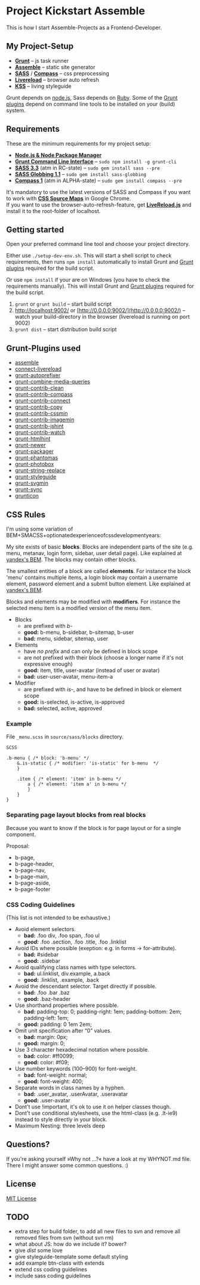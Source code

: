 # Project Kickstart Assemble

This is how I start Assemble-Projects as a Frontend-Developer.


## My Project-Setup

- [__Grunt__](http://gruntjs.com/) – js task runner
- [__Assemble__](http://assemble.io/) – static site generator
- [__SASS__](http://sass-lang.com/) / [__Compass__](http://compass-style.org/) – css preprocessing
- [__Livereload__](http://livereload.com/) – browser auto refresh
- [__KSS__](http://warpspire.com/kss/) – living styleguide

Grunt depends on [node.js](http://nodejs.org), Sass depends on [Ruby](http://www.ruby-lang.org). Some of the [Grunt plugins](#grunt-plugins-used) depend on command line tools to be installed on your (build) system.


## Requirements

These are the minimum requirements for my project setup:  
 
- [__Node.js & Node Package Manager__](http://nodejs.org)
- [__Grunt Command Line Interface__](http://gruntjs.com/getting-started) – `sudo npm install -g grunt-cli`
- [__SASS 3.3__](http://rubygems.org/gems/sass/versions/) (atm in RC-state) – `sudo gem install sass --pre`
- [__SASS Globbing 1.1__](http://rubygems.org/gems/sass-globbing/versions) – `sudo gem install sass-globbing`
- [__Compass 1__](http://rubygems.org/gems/compass/versions) (atm in ALPHA-state) – `sudo gem install compass --pre`

It's mandatory to use the latest versions of SASS and Compass if you want to work with [__CSS Source Maps__](https://developers.google.com/chrome-developer-tools/docs/css-preprocessors) in Google Chrome.  
If you want to use the browser-auto-refresh-feature, get [__LiveReload.js__](https://github.com/livereload/livereload-js) and install it to the root-folder of localhost.


## Getting started

Open your preferred command line tool and choose your project directory.  

Either use `./setup-dev-env.sh`. This will start a shell script to check requirements, then runs `npm install` automatically to install Grunt and [Grunt plugins](#grunt-plugins-used) required for the build script.  

Or use `npm install` if your are on Windows (you have to check the requirements manually). This will install Grunt and [Grunt plugins](#grunt-plugins-used) required for the build script.

1. `grunt` or `grunt build` – start build script
2. [http://localhost:9002/](http://localhost:9002/) or [http://0.0.0.0:9002/](http://0.0.0.0:9002/) – watch your build-directory in the browser (livereload is running on port 9002)
3. `grunt dist` – start distribution build script


## Grunt-Plugins used

- [assemble](https://github.com/assemble/assemble)
- [connect-livereload](https://github.com/intesso/connect-livereload)
- [grunt-autoprefixer](https://github.com/nDmitry/grunt-autoprefixer)
- [grunt-combine-media-queries](https://github.com/buildingblocks/grunt-combine-media-queries)
- [grunt-contrib-clean](https://github.com/gruntjs/grunt-contrib-clean)
- [grunt-contrib-compass](https://github.com/gruntjs/grunt-contrib-compass)
- [grunt-contrib-connect](https://github.com/gruntjs/grunt-contrib-connect)
- [grunt-contrib-copy](https://github.com/gruntjs/grunt-contrib-copy)
- [grunt-contrib-cssmin](https://github.com/gruntjs/grunt-contrib-cssmin)
- [grunt-contrib-imagemin](https://github.com/gruntjs/grunt-contrib-imagemin)
- [grunt-contrib-jshint](https://github.com/gruntjs/grunt-contrib-jshint)
- [grunt-contrib-watch](https://github.com/gruntjs/grunt-contrib-watch)
- [grunt-htmlhint](https://github.com/yaniswang/grunt-htmlhint)
- [grunt-newer](https://github.com/tschaub/grunt-newer)
- [grunt-packager](https://github.com/bobbor/grunt-packager)
- [grunt-phantomas](https://github.com/stefanjudis/grunt-phantomas)
- [grunt-photobox](https://github.com/stefanjudis/grunt-photobox)
- [grunt-string-replace](https://github.com/erickrdch/grunt-string-replace)
- [grunt-styleguide](https://github.com/indieisaconcept/grunt-styleguide)
- [grunt-svgmin](https://github.com/sindresorhus/grunt-svgmin)
- [grunt-sync](https://github.com/tomusdrw/grunt-sync)
- [grunticon](https://github.com/filamentgroup/grunticon)


## CSS Rules

I'm using some variation of BEM+SMACSS+optionatedexperienceofcssdevelopmentyears:

My site exists of basic **blocks**. Blocks are independent parts of the site (e.g. menu, metanav, login form, sidebar, user detail page). Like explained at [yandex's BEM](http://img-fotki.yandex.ru/get/5008/221798411.0/0_babce_7deef28f_XXL.png).
The blocks may contain other blocks.

The smallest entities of a block are called **elements**. For instance the block 'menu' contains multiple items, a login block may contain a username element, password element and a submit button element. Like explained at [yandex's BEM](http://img-fotki.yandex.ru/get/6726/221798411.0/0_babd1_f14000fa_XL.png).

Blocks and elements may be modified with **modifiers**. For instance the selected menu item is a modified version of the menu item.

- Blocks
  - are prefixed with _b-_
  - __good:__ b-menu, b-sidebar, b-sitemap, b-user
  - __bad:__ menu, sidebar, sitemap, user
- Elements
  - have _no prefix_ and can only be defined in block scope
  - are not prefixed with their block (choose a longer name if it's not expressive enough)
  - __good:__ item, title, user-avatar (instead of user or avatar)
  - __bad:__ user-user-avatar, menu-item-a
- Modifier
  - are prefixed with _is-_, and have to be defined in block or element scope
  - __good:__ is-selected, is-active, is-approved
  - __bad:__ selected, active, approved


### Example

File `_menu.scss` in `source/sass/blocks` directory.

```
SCSS

.b-menu { /* block: 'b-menu' */
    &.is-static { /* modifier: 'is-static' for b-menu  */
    }
    
    .item { /* element: 'item' in b-menu */
        a { /* element: 'item a' in b-menu */
        }
    }
}
```


### Separating page layout blocks from real blocks

Because you want to know if the block is for page layout or for a single component.

Proposal:

* b-page,
* b-page-header,
* b-page-nav,
* b-page-main,
* b-page-aside,
* b-page-footer


### CSS Coding Guidelines

(This list is not intended to be exhaustive.)

- Avoid element selectors.
  - __bad:__ .foo div, .foo span, .foo ul
  - ___good:___ .foo .section, .foo .title, .foo .linklist
- Avoid IDs where possible (exeption: e.g. in forms -> for-attribute).
  - __bad:__ #sidebar
  - __good:__ .sidebar
- Avoid qualifying class names with type selectors.
  - __bad:__ ul.linklist, div.example, a.back 
  - __good:__ .linklist, .example, .back
- Avoid the descendant selector. Target directly if possible.
  - __bad:__ .foo .bar .baz
  - __good:__ .baz-header
- Use shorthand properties where possible.
  - __bad:__ padding-top: 0; padding-right: 1em; padding-bottom: 2em; padding-left: 1em;
  - __good:__ padding: 0 1em 2em;
- Omit unit specification after “0” values.
  - __bad:__ margin: 0px;
  - __good:__ margin: 0;
- Use 3 character hexadecimal notation where possible.
  - __bad:__ color: #ff0099;
  - __good:__ color: #f09;
- Use number keywords (100–900) for font-weight.
  - __bad:__ font-weight: normal;
  - __good:__ font-weight: 400;
- Separate words in class names by a hyphen.
  - __bad:__ .user_avatar, .userAvatar, .useravatar
  - __good:__ .user-avatar
- Dont't use !important, it's ok to use it on helper classes though.
- Dont't use conditional stylesheets, use the html-class (e.g. .lt-ie9) instead to style directly in your block.
- Maximum Nesting: three levels deep
  

## Questions?

If you're asking yourself »Why not …?« have a look at my WHYNOT.md file. There I might answer some common questions. :)


## License

[MIT License](http://en.wikipedia.org/wiki/MIT_License)


## TODO

- extra step for build folder, to add all new files to svn and remove all removed files from svn (without svn rm)
- what about JS: how do we include it? bower?
- give _dist_ some love
- give styleguide-template some default styling
- add example btn-class with extends
- extend css coding guidelines
- include sass coding guidelines
